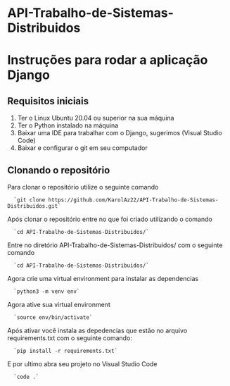 # API-Trabalho-de-Sistemas-Distribuidos
# Instruções para rodar a aplicação Django

## Requisitos iniciais
  1. Ter o Linux Ubuntu 20.04 ou superior na sua máquina
  2. Ter o Python instalado na máquina 
  3. Baixar uma IDE para trabalhar com o Django, sugerimos (Visual Studio Code)
  4. Baixar e configurar o git em seu computador
  
## Clonando o repositório
  Para clonar o repositório utilize o seguinte comando   
  
      `git clone https://github.com/KarolAz22/API-Trabalho-de-Sistemas-Distribuidos.git`
  Após clonar o repositório entre no que foi criado utilizando o comando      
  
      `cd API-Trabalho-de-Sistemas-Distribuidos/`
  Entre no diretório API-Trabalho-de-Sistemas-Distribuidos/ com o seguinte comando   
  
      `cd API-Trabalho-de-Sistemas-Distribuidos/`    
  Agora crie uma virtual environment para instalar as dependencias  
  
      `python3 -m venv env`
    
  Agora ative sua virtual environment
  
      `source env/bin/activate`
  
  Após ativar você instala as depedencias que estão no arquivo requirements.txt com o seguinte comando:
  
      `pip install -r requirements.txt`
  
  E por ultimo abra seu projeto no Visual Studio Code
  
      `code .`
   
